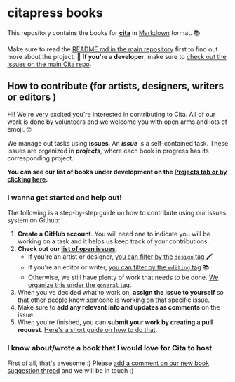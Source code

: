 # citapress books

This repository contains the books for **[cita](http://citapress.org)** in [Markdown](https://guides.github.com/features/mastering-markdown/) format. 📚

Make sure to read the [README.md in the main repository](https://github.com/citapress/citapress) first to find out more about the project. 💙 **If you're a developer**, make sure to [check out the issues on the main Cita repo](https://github.com/citapress/citapress/labels/development).

## How to contribute (for artists, designers, writers or editors )

Hi! We're very excited you're interested in contributing to Cita. All of our work is done by volunteers and we welcome you with open arms and lots of emoji. 🤓

We manage out tasks using **issues**. An ***issue*** is a self-contained task. These issues are organized in ***projects***, where each book in progress has its corresponding project.

**You can see our list of books under development on the [Projects tab or by clicking here](https://github.com/citapress/books/projects).**

### I wanna get started and help out!

The following is a step-by-step guide on how to contribute using our issues system on Github:

1. **Create a GitHub account**. You will need one to indicate you will be working on a task and it helps us keep track of your contributions.
2. **Check out our [list of open issues](https://github.com/citapress/books/issues)**.
    - If you're an artist or designer, [you can filter by the `design` tag](https://github.com/citapress/books/issues?q=is%3Aissue+is%3Aopen+label%3Adesign) 🖍
    - If you're an editor or writer, [you can filter by the `editing` tag](https://github.com/citapress/books/issues?q=is%3Aissue+is%3Aopen+label%3Aediting) 📚
    - Otherwise, we still have plenty of work that needs to be done. [We organize this under the `general` tag](https://github.com/citapress/books/issues?q=is%3Aissue+is%3Aopen+label%3Ageneral).
3. When you've decided what to work on, **assign the issue to yourself** so that other people know someone is working on that specific issue.
4. Make sure to **add any relevant info and updates as comments** on the issue.
5. When you're finished, you can **submit your work by creating a pull request**. [Here's a short guide on how to do that](#).  

### I know about/wrote a book that I would love for Cita to host

First of all, that's awesome :) Please [add a comment on our new book suggestion thread](https://github.com/citapress/books/issues/8) and we will be in touch :)
